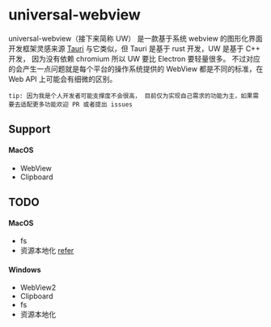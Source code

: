 # universal-webview

universal-webview（接下来简称 UW）
是一款基于系统 webview 的图形化界面开发框架灵感来源
<a href='https://tauri.app/'>Tauri</a>
与它类似，但 Tauri 是基于 rust 开发，UW 是基于 C++ 开发，
因为没有依赖 chromium 所以 UW 要比 Electron 要轻量很多。
不过对应的会产生一点问题就是每个平台的操作系统提供的 WebView
都是不同的标准，在 Web API 上可能会有细微的区别。

`tip: 因为我是个人开发者可能支撑度不会很高， 目前仅为实现自己需求的功能为主，如果需要去适配更多功能欢迎 PR 或者提出 issues`

## Support

#### MacOS

- WebView
- Clipboard

## TODO

#### MacOS

- fs
- 资源本地化 <a href="https://blog.csdn.net/LOLITA0164/article/details/78889986">refer</a>

#### Windows

- WebView2
- Clipboard
- fs
- 资源本地化
